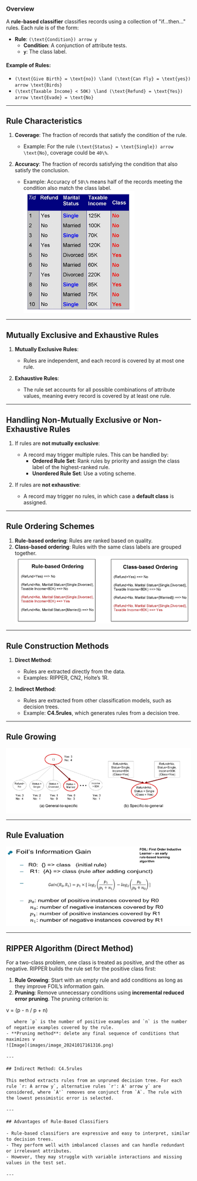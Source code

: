 ### Overview
A **rule-based classifier** classifies records using a collection of "if...then..." rules. Each rule is of the form:
- **Rule**: `(\text{Condition}) arrow y`
   - **Condition**: A conjunction of attribute tests.
   - **`y`**: The class label.

#### Example of Rules:
- `(\text{Give Birth} = \text{no}) \land (\text{Can Fly} = \text{yes}) arrow \text{Birds}`
- `(\text{Taxable Income} < 50K) \land (\text{Refund} = \text{Yes}) arrow \text{Evade} = \text{No}`

---

## Rule Characteristics

1. **Coverage**: The fraction of records that satisfy the condition of the rule.
   - Example: For the rule `(\text{Status} = \text{Single}) arrow \text{No}`, coverage could be `40\%`.
   
2. **Accuracy**: The fraction of records satisfying the condition that also satisfy the conclusion.
   - Example: Accuracy of `50\%` means half of the records meeting the condition also match the class label.
![Image](images/image_20241017160414.png)
---

## Mutually Exclusive and Exhaustive Rules

1. **Mutually Exclusive Rules**:
   - Rules are independent, and each record is covered by at most one rule.

2. **Exhaustive Rules**:
   - The rule set accounts for all possible combinations of attribute values, meaning every record is covered by at least one rule.

---

## Handling Non-Mutually Exclusive or Non-Exhaustive Rules

1. If rules are **not mutually exclusive**:
   - A record may trigger multiple rules. This can be handled by:
     - **Ordered Rule Set**: Rank rules by priority and assign the class label of the highest-ranked rule.
     - **Unordered Rule Set**: Use a voting scheme.

2. If rules are **not exhaustive**:
   - A record may trigger no rules, in which case a **default class** is assigned.

---

## Rule Ordering Schemes

1. **Rule-based ordering**: Rules are ranked based on quality.
2. **Class-based ordering**: Rules with the same class labels are grouped together.
![Image](images/image_20241017160658.png)

---

## Rule Construction Methods

1. **Direct Method**:
   - Rules are extracted directly from the data.
   - Examples: RIPPER, CN2, Holte’s 1R.
   
2. **Indirect Method**:
   - Rules are extracted from other classification models, such as decision trees.
   - Example: **C4.5rules**, which generates rules from a decision tree.

---
## Rule Growing

![Image](images/image_20241017160819.png)

---
## Rule Evaluation
![Image](images/image_20241017160927.png)

---
## RIPPER Algorithm (Direct Method)

For a two-class problem, one class is treated as positive, and the other as negative. RIPPER builds the rule set for the positive class first:
1. **Rule Growing**: Start with an empty rule and add conditions as long as they improve FOIL’s information gain.
2. **Pruning**: Remove unnecessary conditions using **incremental reduced error pruning**. The pruning criterion is:
   ```math
 v = (p - n / p + n) 
```
   where `p` is the number of positive examples and `n` is the number of negative examples covered by the rule.
- **Pruning method**: delete any final sequence of conditions that maximizes v
![Image](images/image_20241017161316.png)

---

## Indirect Method: C4.5rules

This method extracts rules from an unpruned decision tree. For each rule `r: A arrow y`, alternative rules `r': A' arrow y` are considered, where `A'` removes one conjunct from `A`. The rule with the lowest pessimistic error is selected.

---

## Advantages of Rule-Based Classifiers

- Rule-based classifiers are expressive and easy to interpret, similar to decision trees.
- They perform well with imbalanced classes and can handle redundant or irrelevant attributes.
- However, they may struggle with variable interactions and missing values in the test set.

---
